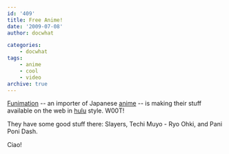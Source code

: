 ```yaml
---
id: '409'
title: Free Anime!
date: '2009-07-08'
author: docwhat

categories:
    - docwhat
tags:
    - anime
    - cool
    - video
archive: true
---
```


[Funimation](http://funimation.com/video/) -- an importer of Japanese
[anime](http://en.wikipedia.org/wiki/Anime) -- is making their stuff available
on the web in [hulu](http://hulu.com/) style. W00T!

They have some good stuff there: Slayers, Techi Muyo - Ryo Ohki, and Pani Poni
Dash.

<!-- more -->

Ciao!
